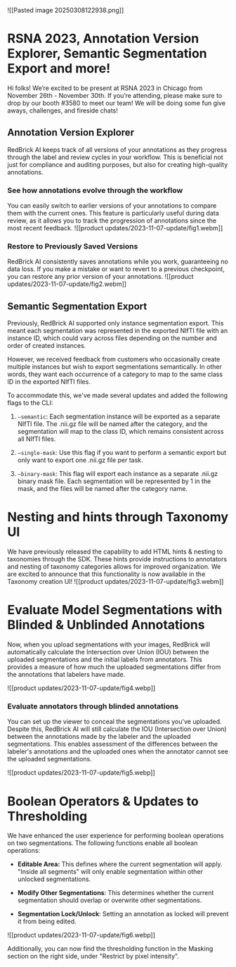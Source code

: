 ![[Pasted image 20250308122938.png]]

# RSNA 2023, Annotation Version Explorer, Semantic Segmentation Export and more!

Hi folks! We’re excited to be present at RSNA 2023 in Chicago from November 26th - November 30th. If you’re attending, please make sure to drop by our booth #3580 to meet our team! We will be doing some fun give aways, challenges, and fireside chats!

## Annotation Version Explorer

RedBrick AI keeps track of all versions of your annotations as they progress through the label and review cycles in your workflow. This is beneficial not just for compliance and auditing purposes, but also for creating high-quality annotations.

### See how annotations evolve through the workflow

You can easily switch to earlier versions of your annotations to compare them with the current ones. This feature is particularly useful during data review, as it allows you to track the progression of annotations since the most recent feedback.
![[product updates/2023-11-07-update/fig1.webm]]
### Restore to Previously Saved Versions

RedBrick AI consistently saves annotations while you work, guaranteeing no data loss. If you make a mistake or want to revert to a previous checkpoint, you can restore any prior version of your annotations.
![[product updates/2023-11-07-update/fig2.webm]]
## Semantic Segmentation Export

Previously, RedBrick AI supported only instance segmentation export. This meant each segmentation was represented in the exported NIfTI file with an instance ID, which could vary across files depending on the number and order of created instances.

However, we received feedback from customers who occasionally create multiple instances but wish to export segmentations semantically. In other words, they want each occurrence of a category to map to the same class ID in the exported NIfTI files.

To accommodate this, we've made several updates and added the following flags to the CLI:

1. `—semantic`: Each segmentation instance will be exported as a separate NIfTI file. The .nii.gz file will be named after the category, and the segmentation will map to the class ID, which remains consistent across all NIfTI files.
    
2. `—single-mask`: Use this flag if you want to perform a semantic export but only want to export one .nii.gz file per task.
    
3. `—binary-mask`: This flag will export each instance as a separate .nii.gz binary mask file. Each segmentation will be represented by 1 in the mask, and the files will be named after the category name.
    

# Nesting and hints through Taxonomy UI

We have previously released the capability to add HTML hints & nesting to taxonomies through the SDK. These hints provide instructions to annotators and nesting of taxonomy categories allows for improved organization. We are excited to announce that this functionality is now available in the Taxonomy creation UI!
![[product updates/2023-11-07-update/fig3.webm]]
# Evaluate Model Segmentations with Blinded & Unblinded Annotations

Now, when you upload segmentations with your images, RedBrick will automatically calculate the Intersection over Union (IOU) between the uploaded segmentations and the initial labels from annotators. This provides a measure of how much the uploaded segmentations differ from the annotations that labelers have made.

![[product updates/2023-11-07-update/fig4.webp]]

### Evaluate annotators through blinded annotations

You can set up the viewer to conceal the segmentations you've uploaded. Despite this, RedBrick AI will still calculate the IOU (Intersection over Union) between the annotations made by the labeler and the uploaded segmentations. This enables assessment of the differences between the labeler's annotations and the uploaded ones when the annotator cannot see the uploaded segmentations.

![[product updates/2023-11-07-update/fig5.webp]]

# Boolean Operators & Updates to Thresholding

We have enhanced the user experience for performing boolean operations on two segmentations. The following functions enable all boolean operations:

- **Editable Area:** This defines where the current segmentation will apply. "Inside all segments" will only enable segmentation within other unlocked segmentations.
    
- **Modify Other Segmentations**: This determines whether the current segmentation should overlap or overwrite other segmentations.
    
- **Segmentation Lock/Unlock**: Setting an annotation as locked will prevent it from being edited.
    

![[product updates/2023-11-07-update/fig6.webp]]

Additionally, you can now find the thresholding function in the Masking section on the right side, under "Restrict by pixel intensity".